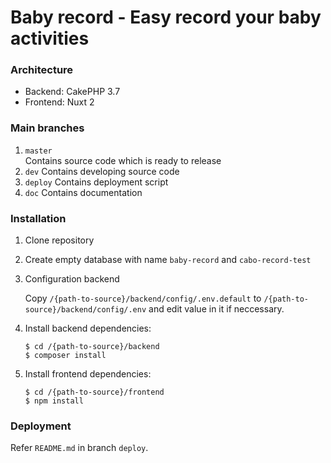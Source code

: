# Baby record - Easy record your baby activities

### Architecture

* Backend: CakePHP 3.7
* Frontend: Nuxt 2

### Main branches

1. `master`     
    Contains source code which is ready to release
1. `dev`
    Contains developing source code
1. `deploy`
    Contains deployment script
1. `doc`
    Contains documentation

### Installation

1. Clone repository

1. Create empty database with name `baby-record` and `cabo-record-test`

1. Configuration backend

    Copy `/{path-to-source}/backend/config/.env.default` to `/{path-to-source}/backend/config/.env` and edit value in it if neccessary.

1. Install backend dependencies:

    ~~~
    $ cd /{path-to-source}/backend
    $ composer install
    ~~~

1. Install frontend dependencies:

    ~~~
    $ cd /{path-to-source}/frontend
    $ npm install
    ~~~

### Deployment

Refer `README.md` in branch `deploy`.
